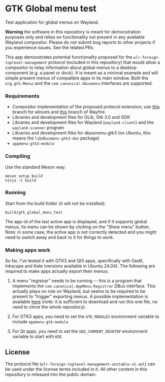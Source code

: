 # GTK Global menu test

Test application for global menus on Wayland.

**Warning** the software in this repository is meant for demonstration purposes only and relies on functionality not present in any available Wayland compositor. Please do not submit bug reports to other projects if you experience issues. See the related PRs: <br>

This app demonstrates potential functionality proposed for the `wlr-foreign-toplevel-management` protocol (included in this repository) that would allow a compositor to relay information about global menus to a desktop component (e.g. a panel or dock). It is meant as a minimal example and will simple present menus of compatible apps in its main window. Both the `org.gtk.Menus` and the `com.canonical.dbusmenu` interfaces are supported.

### Requirements

 - Compositor implementation of the proposed protocol extension; use [this](https://github.com/dkondor/wlroots/tree/build_ubuntu24) branch for wlroots and [this](https://github.com/dkondor/wayfire/tree/global_menu2) branch of Wayfire.
 - Libraries and development files for GLib, Gtk 3.0 and GDK
 - Libraries and development files for Wayland (`wayland-client`) and the `wayland-scanner` program
 - Libraries and development files for dbusmenu-gtk3 (on Ubuntu, this means the `libdbusmenu-gtk3-dev` package)
 - `appmenu-gtk3-module`

### Compiling

Use the standard Meson way:
```
meson setup build
ninja -C build
```

### Running

Start from the build folder (it will not be installed):
```
build/gtk_global_menu_test
```

The app-id of the last active app is displayed, and if it supports global menus, its menu can be shown by clicking on the "Show menu" button. Note: in some case, the active app is not correctly detected and you might need to switch away and back to it for things to work.

### Making apps work

So far, I've tested it with GTK3 and Qt5 apps, specifically with Gedit, Inkscape and Kate (versions available in Ubuntu 24.04). The following are required to make apps actually export their menus:

1. A menu "registrar" needs to be running -- this is a program that implements the `com.canonical.AppMenu.Registrar` DBus interface. This actually plays no role on Wayland, but seems to be required to be present to "trigger" exporting menus. A possible implementation is available [here](https://github.com/Cairo-Dock/cairo-dock-plug-ins/blob/master/Global-Menu/registrar/appmenu-registrar.py) (note: it is sufficient to download and run this one file, no need to clone the whole repository).

2. For GTK3 apps, you need to set the `GTK_MODULES` environment variable to include `appmenu-gtk-module`

3. For Qt apps, you need to set the `XDG_CURRENT_DESKTOP` environment variable to start with `KDE`


## License

The protocol file (`wlr-foreign-toplevel-management-unstable-v1.xml`) can be used under the license terms included in it. All other content in this repository is released into the public domain.



